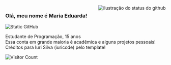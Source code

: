 <!--
**SouzaDuda/SouzaDuda** is a ✨ _special_ ✨ repository because its `README.md` (this file) appears on your GitHub profile.
-->

<img align='right' src="https://github-readme-stats.vercel.app/api?username=SouzaDuda&show_icons=true&title_color=F9957F&text_color=F9957F&icon_color=F9957F&bg_color=d0cfaa&cache_seconds=2300" alt="ilustração do status do github">

### Olá, meu nome é Maria Eduarda!

<img src="https://img.shields.io/static/v1?label=Overview&message=DUDA&color=d0cfaa&style=for-the-badge&logo=GitHub" alt="Static GitHub">

<p>Estudante de Programação, 15 anos<br/> Essa conta em grande maioria é acadêmica e alguns projetos pessoais!<br> Créditos para Iuri Silva (iuricode) pelo template!</p>

![Visitor Count](https://profile-counter.glitch.me/SouzaDuda/count.svg)

